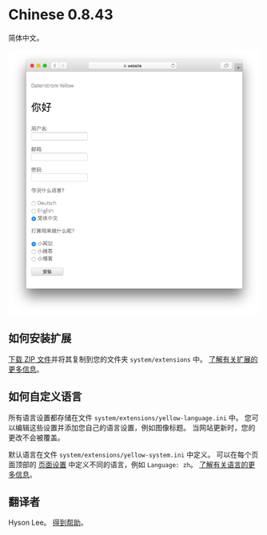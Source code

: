 # Chinese 0.8.43

简体中文。

<p align="center"><img src="chinese-screenshot.png?raw=true" alt="截屏"></p>

## 如何安装扩展

[下载 ZIP 文件](https://github.com/annaesvensson/yellow-language/raw/main/downloads/chinese.zip)并将其复制到您的文件夹 `system/extensions` 中。 [了解有关扩展的更多信息](https://github.com/annaesvensson/yellow-update)。

## 如何自定义语言

所有语言设置都存储在文件 `system/extensions/yellow-language.ini` 中。 您可以编辑这些设置并添加您自己的语言设置，例如图像标题。 当网站更新时，您的更改不会被覆盖。

默认语言在文件 `system/extensions/yellow-system.ini` 中定义。 可以在每个页面顶部的 [页面设置](https://github.com/annaesvensson/yellow-core#settings-page) 中定义不同的语言，例如 `Language: zh`。 [了解有关语言的更多信息](https://datenstrom.se/yellow/help/how-to-customise-a-language)。

## 翻译者

Hyson Lee。 [得到帮助](https://datenstrom.se/yellow/help/)。
